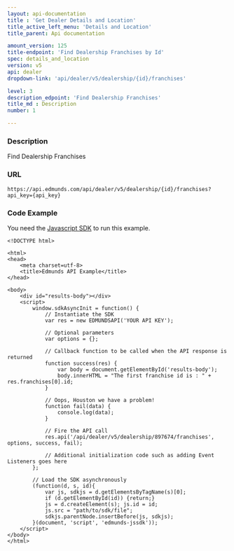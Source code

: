 ```yaml
---
layout: api-documentation
title : 'Get Dealer Details and Location'
title_active_left_menu: 'Details and Location'
title_parent: Api documentation

amount_version: 125
title-endpoint: 'Find Dealership Franchises by Id'
spec: details_and_location
version: v5
api: dealer
dropdown-link: 'api/dealer/v5/dealership/{id}/franchises'

level: 3
description_edpoint: 'Find Dealership Franchises'
title_md : Description
number: 1

---
```



### Description

Find Dealership Franchises

### URL

    https://api.edmunds.com/api/dealer/v5/dealership/{id}/franchises?api_key={api_key}
    
### Code Example

You need the [Javascript SDK](https://github.com/EdmundsAPI/edmunds-javascript-sdk) to run this example.

    <!DOCTYPE html>

    <html>
    <head>
        <meta charset=utf-8>
        <title>Edmunds API Example</title>
    </head>

    <body>
        <div id="results-body"></div>
        <script>
            window.sdkAsyncInit = function() {
                // Instantiate the SDK
                var res = new EDMUNDSAPI('YOUR API KEY');

                // Optional parameters
                var options = {};

                // Callback function to be called when the API response is returned
                function success(res) {
                    var body = document.getElementById('results-body');
                    body.innerHTML = "The first franchise id is : " + res.franchises[0].id;
                }

                // Oops, Houston we have a problem!
                function fail(data) {
                    console.log(data);
                }

                // Fire the API call
                res.api('/api/dealer/v5/dealership/897674/franchises', options, success, fail);

                // Additional initialization code such as adding Event Listeners goes here
            };

            // Load the SDK asynchronously
            (function(d, s, id){
                var js, sdkjs = d.getElementsByTagName(s)[0];
                if (d.getElementById(id)) {return;}
                js = d.createElement(s); js.id = id;
                js.src = "path/to/sdk/file";
                sdkjs.parentNode.insertBefore(js, sdkjs);
            }(document, 'script', 'edmunds-jssdk'));
        </script>
    </body>
    </html>
